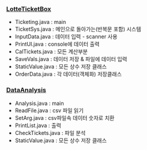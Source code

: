 ### [LotteTicketBox](https://github.com/HJK9810/Java_ticketing/tree/main/code/LotteTicketBox)
* Ticketing.java : main  
* TicketSys.java : 메인으로 돌아가는(반복문 포함) 시스템  
* InputData.java : 데이터 입력 - scanner 사용  
* PrintUI.java : console에 데이터 출력  
* CalTickets.java : 모든 계산부분  
* SaveVals.java : 데이터 저장 & 파일에 데이터 입력  
* StaticValue.java : 모든 상수 저장 클래스  
* OrderData.java : 각 데이터(객체화) 저장클래스  

### [DataAnalysis](https://github.com/HJK9810/Java_ticketing/tree/main/code/DataAnalysis)
* Analysis.java : main  
* ReadFile.java : csv 파일 읽기  
* SetArg.java : csv파일속 데이터 숫자로 치환  
* PrintList.java : 출력  
* CheckTickets.java : 파일 분석  
* StaticValue.java : 모든 상수 저장 클래스  
